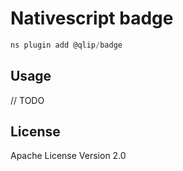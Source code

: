 # Nativescript badge

```javascript
ns plugin add @qlip/badge
```

## Usage

// TODO

## License

Apache License Version 2.0
